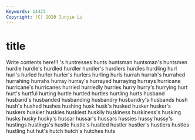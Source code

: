 ```yaml
---
Keywords: 14423
Copyright: (C) 2020 Junjie Li
---
```


# title

Write contents here!!!
's 
huntresses 
hunts
huntsman 
huntsman's 
huntsmen 
hurdle 
hurdle's 
hurdled 
hurdler 
hurdler's 
hurdlers 
hurdles
hurdling 
hurl 
hurl's 
hurled 
hurler 
hurler's 
hurlers 
hurling 
hurls 
hurrah
hurrah's 
hurrahed 
hurrahing 
hurrahs 
hurray 
hurray's 
hurrayed 
hurraying 
hurrays 
hurricane
hurricane's 
hurricanes 
hurried 
hurriedly 
hurries 
hurry 
hurry's 
hurrying 
hurt 
hurt's
hurtful 
hurting 
hurtle 
hurtled 
hurtles 
hurtling 
hurts 
husband 
husband's 
husbanded
husbanding 
husbandry 
husbandry's 
husbands 
hush 
hush's 
hushed 
hushes 
hushing 
husk
husk's 
husked 
husker 
husker's 
huskers 
huskier 
huskies 
huskiest 
huskily 
huskiness
huskiness's 
husking 
husks 
husky 
husky's 
hussar 
hussar's 
hussars 
hussies 
hussy
hussy's 
hustings 
hustings's 
hustle 
hustle's 
hustled 
hustler 
hustler's 
hustlers 
hustles
hustling 
hut 
hut's 
hutch 
hutch's 
hutches 
huts 
